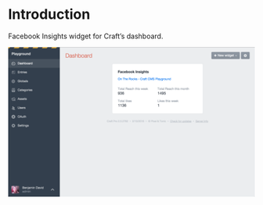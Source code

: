 # Introduction
Facebook Insights widget for Craft’s dashboard.

<img src="./images/facebook-insights.png" title="The Facebook Insights widget" width="740" />
